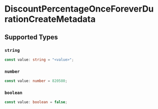 # DiscountPercentageOnceForeverDurationCreateMetadata


## Supported Types

### `string`

```typescript
const value: string = "<value>";
```

### `number`

```typescript
const value: number = 820580;
```

### `boolean`

```typescript
const value: boolean = false;
```


